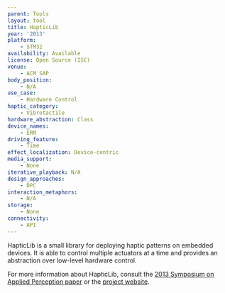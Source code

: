 ```yaml
---
parent: Tools
layout: tool
title: HapticLib
year: '2013'
platform:
    - STM32
availability: Available
license: Open Source (ISC)
venue:
    - ACM SAP
body_position:
    - N/A
use_case:
    - Hardware Control
haptic_category:
    - Vibrotactile
hardware_abstraction: Class
device_names:
    - ERM
driving_feature:
    - Time
effect_localization: Device-centric
media_support:
    - None
iterative_playback: N/A
design_approaches:
    - DPC
interaction_metaphors:
    - N/A
storage:
    - None
connectivity:
    - API
---
```

HapticLib is a small library for deploying haptic patterns on embedded devices. It is able to control multiple actuators at a time and provides an abstraction over low-level hardware control.

For more information about HapticLib, consult the [2013 Symposium on Applied Perception paper](https://doi.org/10.1145/2492494.2501882) or the [project website](https://hapticlib.guardati.it/).

